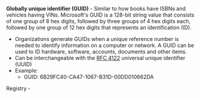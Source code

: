 
**Globally unique identifier (GUID)** - Similar to how books have ISBNs and vehicles having VINs. Microsoft's GUID is a 128-bit string value that consists of one group of 8 hex digits, followed by three groups of 4 hex digits each, followed by one group of 12 hex digits that represents an identification (ID). 
- Organizations generate GUIDs when a unique reference number is needed to identify information on a computer or network. A GUID can be used to ID hardware, software, accounts, documents and other items. 
- Can be interchangeable with the [RFC 4122](https://datatracker.ietf.org/doc/html/rfc4122) universal unique identifier (UUID)
- Example:
	- GUID: 6B29FC40-CA47-1067-B31D-00DD010662DA

Registry - 